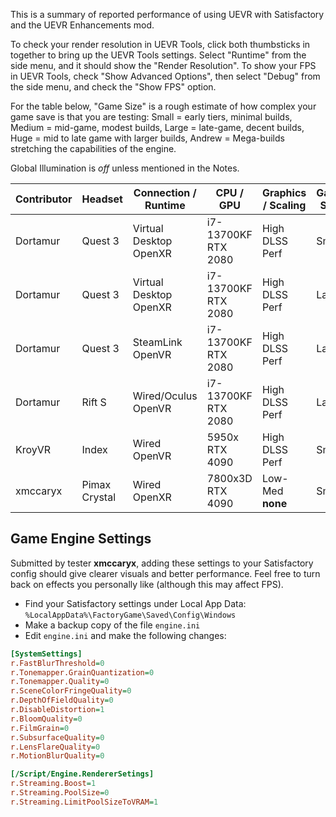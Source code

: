 This is a summary of reported performance of using UEVR with Satisfactory and the UEVR Enhancements mod.

To check your render resolution in UEVR Tools, click both thumbsticks in together to bring up the UEVR Tools settings. Select "Runtime" from the side menu, and it should show the "Render Resolution". 
To show your FPS in UEVR Tools, check "Show Advanced Options", then select "Debug" from the side menu, and check the "Show FPS" option.

For the table below, "Game Size" is a rough estimate of how complex your game save is that you are testing: Small = early tiers, minimal builds, Medium = mid-game, modest builds, Large = late-game, decent builds, Huge = mid to late game with larger builds, Andrew = Mega-builds stretching the capabilities of the engine.

Global Illumination is *off* unless mentioned in the Notes.

| Contributor | Headset       | Connection / Runtime         | CPU / GPU                 | Graphics / Scaling        | Game Size | Render Res,      | FPS | Notes                 |
| ----------- | ------------- | ---------------------------- | ------------------------- | ------------------------- | --------- | ---------------- | --- | --------------------- |
| Dortamur    | Quest 3       | Virtual Desktop <br/> OpenXR | i7-13700KF <br/> RTX 2080 | High<br/>DLSS Perf | Small     | 4032 x 2112      | ~70 |                       |
| Dortamur    | Quest 3       | Virtual Desktop <br/> OpenXR | i7-13700KF <br/> RTX 2080 | High<br/>DLSS Perf | Large     | 4032 x 2112      | ~40 |                       |
| Dortamur    | Quest 3       | SteamLink       <br/> OpenVR | i7-13700KF <br/> RTX 2080 | High<br/>DLSS Perf | Large     |                  |     |                       |
| Dortamur    | Rift S        | Wired/Oculus    <br/> OpenVR | i7-13700KF <br/> RTX 2080 | High<br/>DLSS Perf | Large     |                  |     |                       |
| KroyVR      | Index         | Wired           <br/> OpenVR | 5950x      <br/> RTX 4090 | High<br/>DLSS Perf | Small     | 2016 x 2240 /eye | ~90 | Multiplayer (as host) |
| xmccaryx    | Pimax Crystal | Wired<br>OpenXR              | 7800x3D<br>RTX 4090       | Low-Med<br>**none**       | Small     | 4312x5102 /eye   | ~55 |                       |
## Game Engine Settings

Submitted by tester **xmccaryx**, adding these settings to your Satisfactory config should give clearer visuals and better performance. Feel free to turn back on effects you personally like (although this may affect FPS).
- Find your Satisfactory settings under Local App Data: `%LocalAppData%\FactoryGame\Saved\Config\Windows`
- Make a backup copy of the file `engine.ini`
- Edit `engine.ini` and make the following changes:
```ini
[SystemSettings]
r.FastBlurThreshold=0
r.Tonemapper.GrainQuantization=0
r.Tonemapper.Quality=0
r.SceneColorFringeQuality=0
r.DepthOfFieldQuality=0
r.DisableDistortion=1
r.BloomQuality=0
r.FilmGrain=0
r.SubsurfaceQuality=0
r.LensFlareQuality=0
r.MotionBlurQuality=0

[/Script/Engine.RendererSetings]
r.Streaming.Boost=1
r.Streaming.PoolSize=0
r.Streaming.LimitPoolSizeToVRAM=1
```
